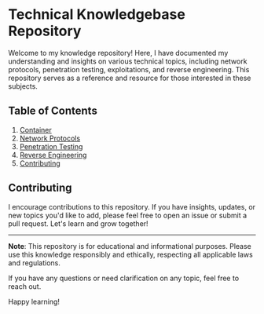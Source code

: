 # Technical Knowledgebase Repository

Welcome to my knowledge repository! Here, I have documented my understanding and insights on various technical topics, including network protocols, penetration testing, exploitations, and reverse engineering. This repository serves as a reference and resource for those interested in these subjects.

## Table of Contents

1. [Container](https://github.com/masjadaan/Knowledgebase/tree/main/Containers)
1. [Network Protocols]([#network-protocols](https://github.com/masjadaan/Knowledgebase/tree/main/Network_Protocols))
2. [Penetration Testing]([#penetration-testing](https://github.com/masjadaan/Knowledgebase/tree/main/Penetration_Testing))
4. [Reverse Engineering]([#reverse-engineering](https://github.com/masjadaan/Knowledgebase/tree/main/Reverse_Engineering))
5. [Contributing](#contributing)


## Contributing

I encourage contributions to this repository. If you have insights, updates, or new topics you'd like to add, please feel free to open an issue or submit a pull request. Let's learn and grow together!

---

**Note**: This repository is for educational and informational purposes. Please use this knowledge responsibly and ethically, respecting all applicable laws and regulations.

If you have any questions or need clarification on any topic, feel free to reach out.

Happy learning!

